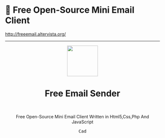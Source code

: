 # :pencil: Free Open-Source Mini Email Client

http://freeemail.altervista.org/

-------------------------------------------------------------------------------------------------------------------------------------


<div align ="center">
   <img src="http://freeemail.altervista.org/logo.png" alt="" width="100" height="100">
  <br>
   <h1>Free Email Sender</h1>
   <br>
   <p>
      Free Open-Source Mini Email Client 
      Written in Html5,Css,Php And JavaScript
   </p>
<p>
   <pre>Cad</pre>
